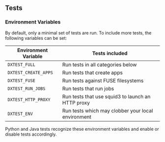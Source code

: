 ## Tests

### Environment Variables

By default, only a minimal set of tests are run.  To include more
tests, the following variables can be set:

Environment Variable | Tests included
---------------------|---------------
`DXTEST_FULL`        | Run tests in all categories below
`DXTEST_CREATE_APPS` | Run tests that create apps
`DXTEST_FUSE`        | Run tests against FUSE filesystems
`DXTEST_RUN_JOBS`    | Run tests that run jobs
`DXTEST_HTTP_PROXY`  | Run tests that use squid3 to launch an HTTP proxy
`DXTEST_ENV`         | Run tests which may clobber your local environment

Python and Java tests recognize these environment variables and enable or
disable tests accordingly.
